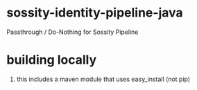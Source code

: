# sossity-identity-pipeline-java
Passthrough / Do-Nothing for Sossity Pipeline


# building locally

1. this includes a maven module that uses easy_install (not pip)